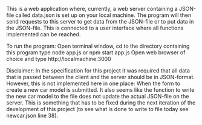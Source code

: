 This is a web application where, currently, a web server containing a JSON-file called data.json is set up on your local machine. The program will then send requests to this server to get data from the JSON-file or to put data in the JSON-file. This is connected to a user interface where all functions implemented can be reached. 

To run the program: 
	Open terminal window, cd to the directory containing this program
	type node app.js or npm start app.js
	Open web browser of choice and type http://localmachine:3000

Disclaimer:
In the specification for this project it was required that all data that is passed between the client and the server should be in JSON-format. However, this is not implemented here in one place: When the form to create a new car model is submitted. 
It also seems like the function to write the new car model to the file does not update the actual JSON-file on the server. This is something that has to be fixed during the next iteration of the development of this project (to see what is done to write to file today see newcar.json line 38). 